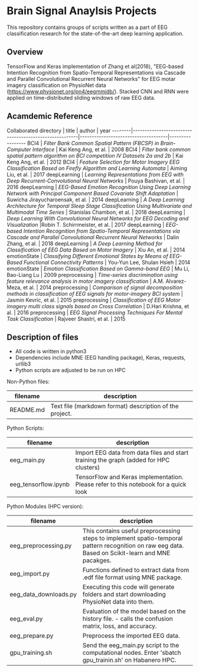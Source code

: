 
Brain Signal Anaylsis Projects
==========

This repository contains groups of scripts written as a part of EEG classification research for 
the state-of-the-art deep learning application.

Overview
--------

TensorFlow and Keras implementation of Zhang et al(2018), "EEG-based Intention Recognition from Spatio-Temporal Representations via Cascade and Parallel Convolutional Recurrent Neural Networks" for EEG motar imagery classification on PhysioNet data (https://www.physionet.org/pn4/eegmmidb/). Stacked CNN and RNN were applied on time-distributed sliding windows of raw EEG data.


Acamdemic Reference
------------
Collaborated
directory | title                                               |  author                             |        year
--------|-------------------------------------------------------|-------------------------------------|-----------------
BCI4 | *Filter Bank Common Spatial Pattern (FBCSP) in Brain-Computer Interface* | Kai Keng Ang, et al. | 2008
BCI4 | *Filter bank common spatial pattern algorithm on BCI competition IV Datasets 2a and 2b* | Kai Keng Ang, et al.               | 2012
BCI4 | *Feature Selection for Motor Imagery EEG Classification Based on Firefly Algorithm and Learning Automata* | Aiming Liu, et al. | 2017
deepLearning  | *Learning Representations from EEG with Deep Recurrent-Convolutional Neural Networks* | Pouya Bashivan, et al. | 2016
deepLearning  | *EEG-Based Emotion Recognition Using Deep Learning Network with Principal Component Based Covariate Shift Adaptation* | Suwicha Jirayucharoensak, et al. | 2014
deepLearning  | *A Deep Learning Architecture for Temporal Sleep Stage Classification Using Multivariate and Multimodal Time Series* | Stanislas Chambon, et al. | 2018
deepLearning  | *Deep Learning With Convolutional Neural Networks for EEG Decoding and Visualization* |Robin T. Schirrmeister, et al.   | 2017
deepLearning     | *EEG-based Intention Recognition from Spatio-Temporal Representations via Cascade and Parallel Convolutional Recurrent Neural Networks* | Dalin Zhang, et al. | 2018
deepLearning | *A Deep Learning Method for Classification of EEG Data Based on Motor Imagery* | Xiu An, et al. | 2014
emotionState | *Classifying Different Emotional States by Means of EEG- Based Functional Connectivity Patterns* | You-Yun Lee, Shulan Hsieh | 2014
emotionState | *Emotion Classification Based on Gamma-band EEG* | Mu Li, Bao-Liang Lu | 2009
preprocessing | *Time-series discrimination using feature relevance analysis in motor imagery classification* | A.M. Alvarez-Meza, et al. | 2014
preprocessing | *Comparison of signal decomposition methods in classification of EEG signals for motor-imagery BCI system*              | Jasmin Kevric, et al. | 2015
preprocessing | *Classification of EEG Motor imagery multi class signals based on Cross Correlation* | D.Hari Krishna, et al.                | 2016
preprocessing | *EEG Signal Processing Techniques For Mental Task Classification* | Rajveer Shastri, et al. | 2015



Description of files
--------------------

- All code is written in python3
- Dependencies include MNE (EEG handling package), Keras, requests, urllib3
- Python scripts are adjusted to be run on HPC

Non-Python files:

filename                          |  description
----------------------------------|------------------------------------------------------------------------------------
README.md                         |  Text file (markdown format) description of the project.

Python Scripts:

filename                          |  description
----------------------------------|------------------------------------------------------------------------------------
eeg_main.py                       | Import EEG data from data files and start training the graph (added for HPC clusters)
eeg_tensorflow.ipynb              | TensorFlow and Keras implementation. Please refer to this notebook for a quick look

Python Modules (HPC version):

filename                          |  description
----------------------------------|------------------------------------------------------------------------------------
eeg_preprocessing.py              | This contains useful preprocessing steps to implement spatio-temporal pattern recognition on raw eeg data. Based on Scikit-learn and MNE pacakges.
eeg_import.py                     | Functions defined to extract data from .edf file format using MNE package.
eeg_data_downloads.py             | Executing this code will generate folders and start downloading PhysioNet data into them.
eeg_eval.py                       | Evaluation of the model based on the history file. - calls the confusion matrix, loss, and accuracy.
eeg_prepare.py                    | Preprocess the imported EEG data. 
gpu_training.sh                   | Send the eeg_main.py script to the computational nodes. Enter 'sbatch gpu_trainin.sh' on Habanero HPC.
